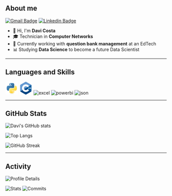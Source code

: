 ## About me

[![Gmail Badge](https://img.shields.io/badge/-Gmail-c14438?style=flat&logo=Gmail&logoColor=white&link=mailto:dc1770832@gmail.com)](mailto:dc1770832@gmail.com)
[![Linkedin Badge](https://img.shields.io/badge/-Linkedin-blue?style=flat&logo=Linkedin&logoColor=white&link=https://www.linkedin.com/in/davicostas/)](https://www.linkedin.com/in/davicostas/)

- 👋 Hi, I'm **Davi Costa**  
- 🎓 Technician in **Computer Networks**  
- 🏢 Currently working with **question bank management** at an EdTech  
- 📊 Studying **Data Science** to become a future Data Scientist  

---

## Languages and Skills

<p align="left">
  <!-- Python -->
  <img src="https://raw.githubusercontent.com/devicons/devicon/master/icons/python/python-original.svg" alt="python" width="40" height="40"/>
  
  <!-- C++ -->
  <img src="https://raw.githubusercontent.com/devicons/devicon/master/icons/cplusplus/cplusplus-original.svg" alt="cplusplus" width="40" height="40"/>
  
  <!-- Excel -->
  <img src="https://img.icons8.com/color/48/000000/microsoft-excel-2019--v1.png" alt="excel" width="40" height="40"/>
  
  <!-- Power BI -->
  <img src="https://img.icons8.com/color/48/000000/power-bi.png" alt="powerbi" width="40" height="40"/>
  
  <!-- JSON -->
  <img src="https://img.icons8.com/material-outlined/48/ffffff/json.png" alt="json" width="40" height="40"/>
</p>

---

## GitHub Stats

<!-- Main stats -->
![Davi's GitHub stats](https://github-readme-stats.vercel.app/api?username=davicostas&show_icons=true&count_private=true&include_all_commits=true&theme=dark&hide_border=true)

<!-- Top languages -->
![Top Langs](https://github-readme-stats.vercel.app/api/top-langs/?username=davicostas&layout=compact&theme=dark&hide_border=true)

<!-- Streak -->
![GitHub Streak](https://github-readme-streak-stats.herokuapp.com/?user=davicostas&theme=dark&hide_border=true)

---

## Activity

<!-- Profile summary card -->
![Profile Details](http://github-profile-summary-cards.vercel.app/api/cards/profile-details?username=davicostas&theme=github_dark)

<!-- Stats + Commits -->
![Stats](http://github-profile-summary-cards.vercel.app/api/cards/stats?username=davicostas&theme=github_dark)
![Commits](http://github-profile-summary-cards.vercel.app/api/cards/productive-time?username=davicostas&theme=github_dark&utcOffset=8)
